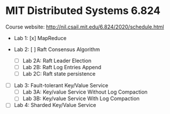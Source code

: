 # MIT Distributed Systems 6.824

Course website: http://nil.csail.mit.edu/6.824/2020/schedule.html

- Lab 1: [x] MapReduce

- Lab 2: [ ] Raft Consensus Algorithm
  - [ ] Lab 2A: Raft Leader Election
  - [ ] Lab 2B: Raft Log Entries Append
  - [ ] Lab 2C: Raft state persistence
 
- [ ] Lab 3: Fault-tolerant Key/Value Service
  - [ ] Lab 3A: Key/value Service Without Log Compaction
  - [ ] Lab 3B: Key/value Service With Log Compaction

- [ ] Lab 4: Sharded Key/Value Service
